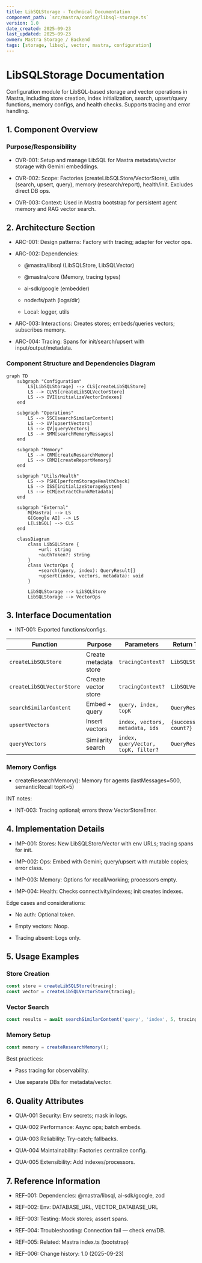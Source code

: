 ```yaml
---
title: LibSQLStorage - Technical Documentation
component_path: `src/mastra/config/libsql-storage.ts`
version: 1.0
date_created: 2025-09-23
last_updated: 2025-09-23
owner: Mastra Storage / Backend
tags: [storage, libsql, vector, mastra, configuration]
---
```


# LibSQLStorage Documentation

Configuration module for LibSQL-based storage and vector operations in Mastra, including store creation, index initialization, search, upsert/query functions, memory configs, and health checks. Supports tracing and error handling.

## 1. Component Overview

### Purpose/Responsibility

- OVR-001: Setup and manage LibSQL for Mastra metadata/vector storage with Gemini embeddings.

- OVR-002: Scope: Factories (createLibSQLStore/VectorStore), utils (search, upsert, query), memory (research/report), health/init. Excludes direct DB ops.

- OVR-003: Context: Used in Mastra bootstrap for persistent agent memory and RAG vector search.

## 2. Architecture Section

- ARC-001: Design patterns: Factory with tracing; adapter for vector ops.

- ARC-002: Dependencies:

  - @mastra/libsql (LibSQLStore, LibSQLVector)

  - @mastra/core (Memory, tracing types)

  - ai-sdk/google (embedder)

  - node:fs/path (logs/dir)

  - Local: logger, utils

- ARC-003: Interactions: Creates stores; embeds/queries vectors; subscribes memory.

- ARC-004: Tracing: Spans for init/search/upsert with input/output/metadata.

### Component Structure and Dependencies Diagram

```mermaid
graph TD
    subgraph "Configuration"
        LS[LibSQLStorage] --> CLS[createLibSQLStore]
        LS --> CLVS[createLibSQLVectorStore]
        LS --> IVI[initializeVectorIndexes]
    end

    subgraph "Operations"
        LS --> SSC[searchSimilarContent]
        LS --> UV[upsertVectors]
        LS --> QV[queryVectors]
        LS --> SMM[searchMemoryMessages]
    end

    subgraph "Memory"
        LS --> CRM[createResearchMemory]
        LS --> CRM2[createReportMemory]
    end

    subgraph "Utils/Health"
        LS --> PSHC[performStorageHealthCheck]
        LS --> ISS[initializeStorageSystem]
        LS --> ECM[extractChunkMetadata]
    end

    subgraph "External"
        M[Mastra] --> LS
        G[Google AI] --> LS
        L[LibSQL] --> CLS
    end

    classDiagram
        class LibSQLStore {
            +url: string
            +authToken?: string
        }
        class VectorOps {
            +search(query, index): QueryResult[]
            +upsert(index, vectors, metadata): void
        }

        LibSQLStorage --> LibSQLStore
        LibSQLStorage --> VectorOps
```

## 3. Interface Documentation

- INT-001: Exported functions/configs.

| Function | Purpose | Parameters | Return Type | Notes |
|----------|---------|------------|-------------|-------|
| `createLibSQLStore` | Create metadata store | `tracingContext?` | `LibSQLStore` | Env URL/auth |
| `createLibSQLVectorStore` | Create vector store | `tracingContext?` | `LibSQLVector` | Separate DB |
| `searchSimilarContent` | Embed + query | `query, index, topK` | `QueryResult[]` | With tracing |
| `upsertVectors` | Insert vectors | `index, vectors, metadata, ids` | `{success, count?}` | Mutable arrays |
| `queryVectors` | Similarity search | `index, queryVector, topK, filter?` | `QueryResult[]` | Optional vector |

### Memory Configs

- createResearchMemory(): Memory for agents (lastMessages=500, semanticRecall topK=5)

INT notes:

- INT-003: Tracing optional; errors throw VectorStoreError.

## 4. Implementation Details

- IMP-001: Stores: New LibSQLStore/Vector with env URLs; tracing spans for init.

- IMP-002: Ops: Embed with Gemini; query/upsert with mutable copies; error class.

- IMP-003: Memory: Options for recall/working; processors empty.

- IMP-004: Health: Checks connectivity/indexes; init creates indexes.

Edge cases and considerations:

- No auth: Optional token.

- Empty vectors: Noop.

- Tracing absent: Logs only.

## 5. Usage Examples

### Store Creation

```ts
const store = createLibSQLStore(tracing);
const vector = createLibSQLVectorStore(tracing);
```

### Vector Search

```ts
const results = await searchSimilarContent('query', 'index', 5, tracing);
```

### Memory Setup

```ts
const memory = createResearchMemory();
```

Best practices:

- Pass tracing for observability.

- Use separate DBs for metadata/vector.

## 6. Quality Attributes

- QUA-001 Security: Env secrets; mask in logs.

- QUA-002 Performance: Async ops; batch embeds.

- QUA-003 Reliability: Try-catch; fallbacks.

- QUA-004 Maintainability: Factories centralize config.

- QUA-005 Extensibility: Add indexes/processors.

## 7. Reference Information

- REF-001: Dependencies: @mastra/libsql, ai-sdk/google, zod

- REF-002: Env: DATABASE_URL, VECTOR_DATABASE_URL

- REF-003: Testing: Mock stores; assert spans.

- REF-004: Troubleshooting: Connection fail — check env/DB.

- REF-005: Related: Mastra index.ts (bootstrap)

- REF-006: Change history: 1.0 (2025-09-23)
